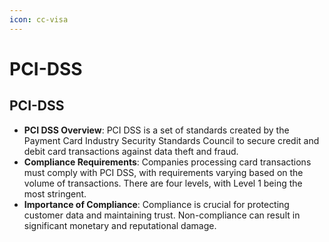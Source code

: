 ```yaml
---
icon: cc-visa
---
```


# PCI-DSS

## PCI-DSS

* **PCI DSS Overview**: PCI DSS is a set of standards created by the Payment Card Industry Security Standards Council to secure credit and debit card transactions against data theft and fraud.
* **Compliance Requirements**: Companies processing card transactions must comply with PCI DSS, with requirements varying based on the volume of transactions. There are four levels, with Level 1 being the most stringent.
* **Importance of Compliance**: Compliance is crucial for protecting customer data and maintaining trust. Non-compliance can result in significant monetary and reputational damage.

